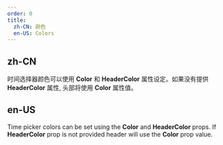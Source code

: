 ```yaml
---
order: 0
title:
  zh-CN: 颜色
  en-US: Colors
---
```


## zh-CN

时间选择器颜色可以使用 **Color** 和 **HeaderColor** 属性设定。如果没有提供 **HeaderColor** 属性, 头部将使用 **Color** 属性值。

## en-US

Time picker colors can be set using the **Color** and **HeaderColor** props. If **HeaderColor** prop is not provided
header will use the **Color** prop value.
